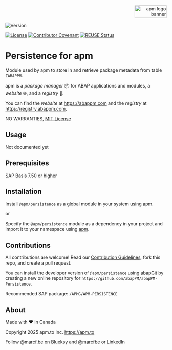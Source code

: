 <div align="right">
  <picture>
    <img width="100" height="40" alt="apm logo banner" src="https://github.com/abapPM/abapPM/blob/main/img/apm_banner.png?raw=true&ver=1.0.0">
  </picture>
</div>

![Version](https://img.shields.io/endpoint?url=https://shield.abappm.com/github/abapPM/abapPM-Persistence/src/%2523apmg%2523if_persist_apm.intf.abap/c_version&label=Version&color=blue)

[![License](https://img.shields.io/github/license/abapPM/abapPM-Persistence?label=License&color=success)](https://github.com/abapPM/abapPM-Persistence/blob/main/LICENSE)
[![Contributor Covenant](https://img.shields.io/badge/Contributor%20Covenant-2.1-4baaaa.svg?color=success)](https://github.com/abapPM/.github/blob/main/CODE_OF_CONDUCT.md)
[![REUSE Status](https://api.reuse.software/badge/github.com/abapPM/abapPM-Persistence)](https://api.reuse.software/info/github.com/abapPM/abapPM-Persistence)

# Persistence for apm

Module used by apm to store in and retrieve package metadata from table `ZABAPPM`.

apm is a *package manager* 📦 for ABAP applications and modules, a *website* 🌐, and a *registry* 📑.

You can find the *website* at https://abappm.com and the *registry* at https://registry.abappm.com.

NO WARRANTIES, [MIT License](https://github.com/abapPM/abapPM-Persistence/blob/main/LICENSE)

## Usage

Not documented yet

## Prerequisites

SAP Basis 7.50 or higher

## Installation

Install `@apm/persistence` as a global module in your system using [apm](https://abappm.com).

or

Specify the `@apm/persistence` module as a dependency in your project and import it to your namespace using [apm](https://abappm.com).

## Contributions

All contributions are welcome! Read our [Contribution Guidelines](https://github.com/abapPM/abapPM-Persistence/blob/main/CONTRIBUTING.md), fork this repo, and create a pull request.

You can install the developer version of `@apm/persistence` using [abapGit](https://github.com/abapGit/abapGit) by creating a new online repository for `https://github.com/abapPM/abapPM-Persistence`.

Recommended SAP package: `/APMG/APM-PERSISTENCE`

## About

Made with ❤ in Canada

Copyright 2025 apm.to Inc. <https://apm.to>

Follow [@marcf.be](https://bsky.app/profile/marcf.be) on Blueksy and [@marcfbe](https://linkedin.com/in/marcfbe) or LinkedIn
